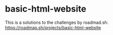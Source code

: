 # basic-html-website 
This is a solutions to the challenges by roadmad.sh:  https://roadmap.sh/projects/basic-html-website 
